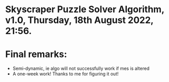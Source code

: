 # Skyscraper Puzzle Solver Algorithm, v1.0, Thursday, 18th August 2022, 21:56.

# Final remarks:
- Semi-dynamic, ie algo will not successfully work 
if mes is altered
- A one-week work! Thanks to me for figuring it out!